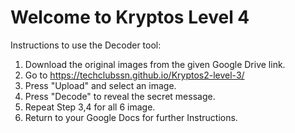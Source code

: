 # Welcome to Kryptos Level 4

Instructions to use the Decoder tool:

1. Download the original images from the given Google Drive link.
2. Go to https://techclubssn.github.io/Kryptos2-level-3/
3. Press "Upload" and select an image.
4. Press "Decode" to reveal the secret message.
5. Repeat Step 3,4 for all 6 image.
6. Return to your Google Docs for further Instructions.


